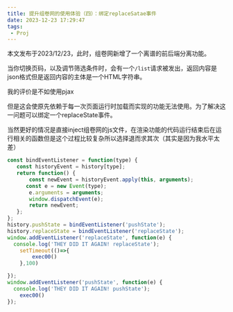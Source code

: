 ```yaml
---
title: 提升组卷网的使用体验（四）：绑定replaceSatae事件
date: 2023-12-23 17:29:47
tags:
 - Proj
---
```



本文发布于2023/12/23，此时，组卷网新增了一个离谱的前后端分离功能。

当你切换页码，以及调节筛选条件时，会有一个`/list`请求被发出，返回内容是json格式但是返回内容的主体是一个HTML字符串。

我的评价是不如使用pjax

但是这会使原先依赖于每一次页面运行时加载而实现的功能无法使用。为了解决这一问题可以绑定一个replaceState事件。

<!-- more -->

当然更好的情况是直接inject组卷网的js文件，在渲染功能的代码运行结束后在运行相关的函数但是这个过程比较复杂所以选择退而求其次（其实是因为我水平太差）

```javascript
const bindEventListener = function(type) {
   const historyEvent = history[type];
   return function() {
       const newEvent = historyEvent.apply(this, arguments);
      const e = new Event(type);
       e.arguments = arguments;
       window.dispatchEvent(e);
       return newEvent;
   };
};
history.pushState = bindEventListener('pushState');
history.replaceState = bindEventListener('replaceState');
window.addEventListener('replaceState', function(e) {
  console.log('THEY DID IT AGAIN! replaceState');
    setTimeout(()=>{
        exec00()
    },100)

});
window.addEventListener('pushState', function(e) {
  console.log('THEY DID IT AGAIN! pushState');
    exec00()
});
```